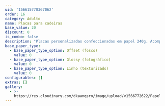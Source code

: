 ```yaml
---
uid: '156615770367062'
order: 16
category: Adulto
name: Placas para cadeiras
base_value: 20
discount: 0
is_combo: false
description: "Placas personalizadas confeccionadas em papel 240g. Acompanha fita de cetim para fazer a amarração.\r\n\n\\*Valor do par, 2 unidades."
base_paper_type:
  - base_paper_type_option: Offset (fosco)
    value: 0
  - base_paper_type_option: Glossy (fotográfico)
    value: 0
  - base_paper_type_option: Linho (texturizado)
    value: 0
configurables: []
extras: []
gallery:
  - >-
    https://res.cloudinary.com/dkaanqsro/image/upload/v1566772622/Papelaria%20adulto/Placas_de_cadeira_1_argaaf.jpg
---
```


